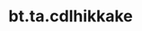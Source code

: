 <div itemscope itemtype="http://developers.google.com/ReferenceObject">
<meta itemprop="name" content="bt.ta.cdlhikkake" />
<meta itemprop="path" content="Stable" />
</div>

# bt.ta.cdlhikkake

<!-- Insert buttons and diff -->

<table class="tfo-notebook-buttons tfo-api nocontent" align="left">

</table>





<pre class="devsite-click-to-copy prettyprint lang-py tfo-signature-link">
<code>bt.ta.cdlhikkake(
    *args, **kwargs
) -> np.array
</code></pre>



<!-- Placeholder for "Used in" -->
